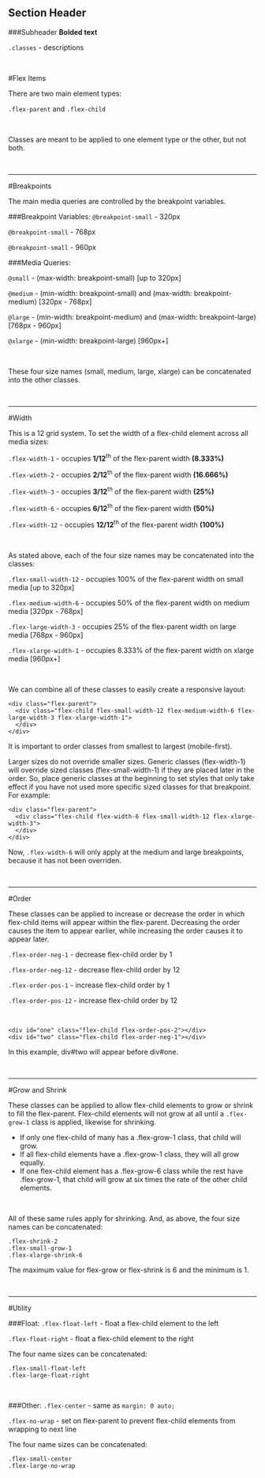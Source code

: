 Section Header
---------
###Subheader
**Bolded text**

`.classes` - descriptions

<br>


#Flex Items

There are two main element types:

`.flex-parent` and `.flex-child`

<br>

Classes are meant to be applied to one element type or the other, but not both.

<br>

___

#Breakpoints

The main media queries are controlled by the breakpoint variables.

###Breakpoint Variables:
`@breakpoint-small` - 320px

`@breakpoint-small` - 768px

`@breakpoint-small` - 960px

###Media Queries:

`@small` - (max-width: breakpoint-small) [up to 320px]

`@medium` - (min-width: breakpoint-small) and (max-width: breakpoint-medium) [320px - 768px]

`@large` - (min-width: breakpoint-medium) and (max-width: breakpoint-large) [768px - 960px]

`@xlarge` - (min-width: breakpoint-large) [960px+]

<br>

These four size names (small, medium, large, xlarge) can be concatenated into the other classes.

<br>

___

#Width


This is a 12 grid system. To set the width of a flex-child element across all media sizes:

`.flex-width-1` - occupies **1/12**<sup>th</sup> of the flex-parent width **(8.333%)**

`.flex-width-2` - occupies **2/12**<sup>th</sup> of the flex-parent width **(16.666%)**

`.flex-width-3` - occupies **3/12**<sup>th</sup> of the flex-parent width **(25%)**

`.flex-width-6` - occupies **6/12**<sup>th</sup> of the flex-parent width **(50%)**

`.flex-width-12` - occupies **12/12**<sup>th</sup> of the flex-parent width **(100%)**

<br>

As stated above, each of the four size names may be concatenated into the classes:

`.flex-small-width-12` - occupies 100% of the flex-parent width on small media [up to 320px]

`.flex-medium-width-6` - occupies 50% of the flex-parent width on medium media [320px - 768px]

`.flex-large-width-3` - occupies 25% of the flex-parent width on large media [768px - 960px]

`.flex-xlarge-width-1` - occupies 8.333% of the flex-parent width on xlarge media [960px+]

<br>

We can combine all of these classes to easily create a responsive layout:

```
<div class="flex-parent">
  <div class="flex-child flex-small-width-12 flex-medium-width-6 flex-large-width-3 flex-xlarge-width-1">
  </div>
</div>

```
It is important to order classes from smallest to largest (mobile-first).

Larger sizes do not override smaller sizes. Generic classes (flex-width-1) will override sized classes (flex-small-width-1) if they are placed later in the order. So, place generic classes at the beginning to set styles that only take effect if you have not used more specific sized classes for that breakpoint. For example:

```
<div class="flex-parent">
  <div class="flex-child flex-width-6 flex-small-width-12 flex-xlarge-width-3">
  </div>
</div>
```
Now, `.flex-width-6` will only apply at the medium and large breakpoints, because it has not been overriden.

<br>

___

#Order


These classes can be applied to increase or decrease the order in which flex-child items will appear within the flex-parent. Decreasing the order causes the item to appear earlier, while increasing the order causes it to appear later.

`.flex-order-neg-1` - decrease flex-child order by 1

`.flex-order-neg-12` - decrease flex-child order by 12

`.flex-order-pos-1` - increase flex-child order by 1

`.flex-order-pos-12` - increase flex-child order by 12

<br>

```
<div id="one" class="flex-child flex-order-pos-2"></div>
<div id="two" class="flex-child flex-order-neg-1"></div>
```
In this example, div#two will appear before div#one.

<br>

___

#Grow and Shrink


These classes can be applied to allow flex-child elements to grow or shrink to fill the flex-parent. Flex-child elements will not grow at all until a `.flex-grow-1` class is applied, likewise for shrinking. 

* If only one flex-child of many has a .flex-grow-1 class, that child will grow.
* If all flex-child elements have a .flex-grow-1 class, they will all grow equally.
* If one flex-child element has a .flex-grow-6 class while the rest have .flex-grow-1, that child will grow at six times the rate of the other child elements.

<br>

All of these same rules apply for shrinking. And, as above, the four size names can be concatenated:

```
.flex-shrink-2
.flex-small-grow-1
.flex-xlarge-shrink-6
```

The maximum value for flex-grow or flex-shrink is 6 and the minimum is 1.

<br>

___

#Utility


###Float:
`.flex-float-left` - float a flex-child element to the left

`.flex-float-right` - float a flex-child element to the right

The four name sizes can be concatenated:

```
.flex-small-float-left
.flex-large-float-right
```

<br>

###Other:
`.flex-center` - same as `margin: 0 auto;`

`.flex-no-wrap` - set on flex-parent to prevent flex-child elements from wrapping to next line

The four name sizes can be concatenated:

```
.flex-small-center
.flex-large-no-wrap
```